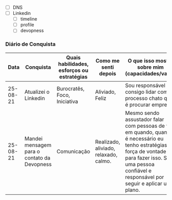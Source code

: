 - [ ] DNS
- [ ] Linkedin
	- [ ] timeline
	- [ ] profile
	- [ ] devopness

### Diário de Conquista

| Data     | Conquista                                   | Quais habilidades, esforços ou estratégias | Como me senti depois                  | O que isso mostra sobre mim (capacidades/valor)                                                                                                                                                               |
| -------- | ------------------------------------------- | ------------------------------------------ | ------------------------------------- | ------------------------------------------------------------------------------------------------------------------------------------------------------------------------------------------------------------- |
| 25-08-21 | Atualizei o Linkedin                        | Burocratês, Foco, Iniciativa               | Aliviado, Feliz                       | Sou responsável e consigo lidar com o processo chato que é procurar emprego                                                                                                                                   |
| 25-08-21 | Mandei mensagem para o contato da Devopness | Comunicação                                | Realizado, aliviado, relaxado, calmo. | Mesmo sendo assustador falar com pessoas de vez em quando, quando é necessário eu tenho estratégias e força de vontade para fazer isso. Sou uma pessoa confiável e responsável por seguir e aplicar um plano. |
